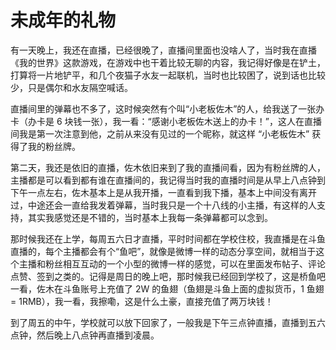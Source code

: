 # 未成年的礼物

有一天晚上，我还在直播，已经很晚了，直播间里面也没啥人了，当时我在直播《我的世界》这款游戏，在游戏中也干着比较无聊的内容，我记得好像是在铲土，打算将一片地铲平，和几个夜猫子水友一起联机，当时也比较困了，说到话也比较少，只是偶尔和水友隔空喊话。

直播间里的弹幕也不多了，这时候突然有个叫“小老板佐木”的人，给我送了一张办卡（办卡是 6 块钱一张），我一看：“感谢小老板佐木送上的办卡！”，这人在直播间我是第一次注意到他，之前从来没有见过的一个昵称，就这样 “小老板佐木” 获得了我的粉丝牌。

第二天，我还是依旧的直播，佐木依旧来到了我的直播间看，因为有粉丝牌的人，主播都是可以看到都有谁在直播间的，我记得当时我的直播时间是从早上八点钟到下午一点左右，佐木基本上是从我开播，一直看到我下播，基本上中间没有离开过，中途还会一直给我发着弹幕，当时我只是一个十八线的小主播，有这样的人支持，其实我感觉还是不错的，当时基本上我每一条弹幕都可以念到。

那时候我还在上学，每周五六日才直播，平时时间都在学校住校，我直播是在斗鱼直播的，每个主播都会有个“鱼吧”，就像是微博一样的动态分享空间，就相当于这个主播和粉丝相互互动的一个小型的微博一样的感觉，可以在里面发布帖子、评论点赞、签到之类的。记得是周日的晚上吧，那时候我已经回到学校了，这是桥鱼吧一看，佐木在斗鱼账号上充值了 2W 的鱼翅（鱼翅是斗鱼上面的虚拟货币，1 鱼翅 = 1RMB），我一看，我擦嘞，这是什么土豪，直接充值了两万块钱！

到了周五的中午，学校就可以放下回家了，一般我是下午三点钟直播，直播到五六点钟，然后晚上八点钟再直播到凌晨。

